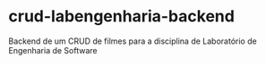 # crud-labengenharia-backend
Backend de um CRUD de filmes para a disciplina de Laboratório de Engenharia de Software
